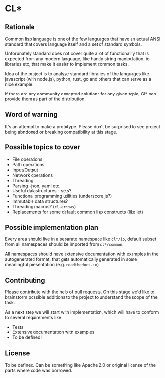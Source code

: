 # CL*

## Rationale

Common lisp language is one of the few languages that have an actual ANSI
standard that covers language itself and a set of standard symbols.

Unforunately standard does not cover quite a lot of functionality that
is expected from any modern language, like handy string manipulation,
io libraries etc, that make it easier to implement common tasks.

Idea of the project is to analyze standard libraries of the languages
like javascript (with node.js), python, rust, go and others that can serve
as a nice example.

If there are any community accepted solutions for any given topic, Cl*
can provide them as part of the distribution.

## Word of warning

It's an attempt to make a prototype. Please don't be surprised to see
project being abndoned or breaking compatibility at this stage.

## Possible topics to cover

* File operations
* Path operations
* Input/Output
* Network operations
* Threading
* Parsing -json, yaml etc.
* Useful datastructures - sets?
* Functional programming utilities (underscore.js?)
* Immutable data structures?
* Threading macros? (`cl-arrows`)
* Replacements for some default common lisp constructs (like let)

## Possible implementation plan

Every area should live in a separate namespace like `cl*/io`, default subset
from all namespaces should be imported from `cl*/common`.

All namespaces should have extensive documentation with examples in the
autogenerated format, that gets automatically generated in some meaningful
presentation (e.g. `readthedocs.io`)

## Contributing

Please contribute with the help of pull requests. On this stage we'd like
to brainstorm possible additions to the project to understand the scope
of the task.

As a next step we will start with implementation, which will have to conform
to several requirements like

* Tests
* Extensive documentation with examples
* To be defined!

## License

To be defined. Can be something like Apache 2.0 or original license of the
parts where code was borrowed.

